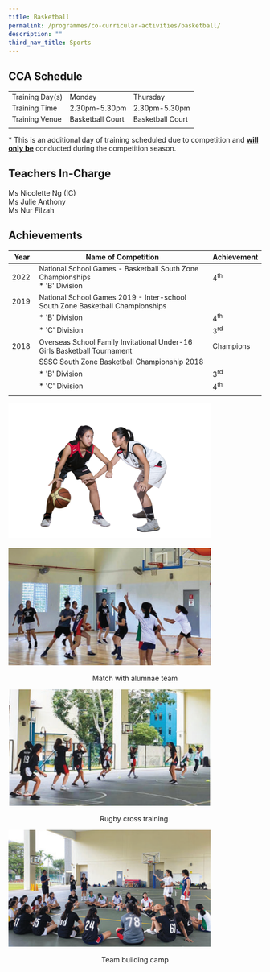```yaml
---
title: Basketball
permalink: /programmes/co-curricular-activities/basketball/
description: ""
third_nav_title: Sports
---
```

CCA Schedule
-----------

| | | |
| --- | --- | --- | 
| Training Day(s) | Monday | Thursday |   
| Training Time | 2.30pm-5.30pm | 2.30pm-5.30pm |   
| Training Venue | Basketball Court | Basketball Court |  
| | | |
  
\* This is an additional day of training scheduled due to competition and <u><b>will only be</b></u> conducted during the competition season.  
  

Teachers In-Charge
------------------

Ms Nicolette Ng (IC)
<br>
Ms Julie Anthony
<br>
Ms Nur Filzah  

  

Achievements
------------

| Year | Name of Competition | Achievement |
| --- | --- | --- |
| 2022  | National School Games - Basketball South Zone Championships <br> *   'B' Division  | 4<sup>th</sup>  |
| 2019 | National School Games 2019 - Inter-school South Zone Basketball Championships  |  |
|   | *   'B' Division  | 4<sup>th</sup>  |
|   | *   'C' Division  | 3<sup>rd</sup> |
| 2018  | Overseas School Family Invitational Under-16 Girls Basketball Tournament  | Champions  |
|   | SSSC South Zone Basketball Championship 2018 |   |
|   | *   'B' Division | 3<sup>rd</sup>  |
|   | *   'C' Division | 4<sup>th</sup> |
| | |

<img style="width:80%" src="/images/Basketball1-iloveimg-converted.jpg"/>
<br><br>
<img style="width:80%" src="/images/Basketball%20-%20Match%20with%20Alumnae.bmp"/>

<p align="center">Match with alumnae team  </p>

<img style="width:80%" src="/images/Basketball%20-%20Rugby%20Cross%20Training.bmp"/>

<p align="center">Rugby cross training   </p>

<img style="width:80%" src="/images/Basketball%20-%20Team%20Building%20Camp.bmp"/>

<p align="center">Team building camp</p>